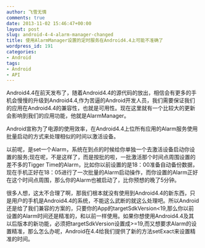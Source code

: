 ```yaml
---
author: 飞雪无情
comments: true
date: 2013-11-02 15:46:47+00:00
layout: post
slug: android-4-4-alarm-manager-changed
title: 使用AlarmManager设置的定时服务在Android4.4上可能不准确了
wordpress_id: 191
categories:
- Android
tags:
- Android
- API
---
```


Android4.4在前天发布了，随着Android4.4的源代码的放出，相信会有更多的手机会慢慢的升级到Android4.4,作为苦逼的Android开发人员，我们需要保证我们的应用在Android4.4的兼容性，也就是可用性。现在这里就有一个比较大的更新会影响到我们的应用功能，他就是AlarmManager。

Android宣称为了电源的使用效率，在Android4.4上位所有应用的Alarm服务使用批量启动的方式来处理相似的时间以激活设备。

以前呢，是set一个Alarm，系统在到点的时候给你单独一个去激活设备启动你设置的服务;现在呢，不是这样了，而是按批的啦，一批激活那个时间点周围设置的差不多的Tigger Time的Alarm，比如你以前设置的是18：00准备自动备份数据，现在手机正好在18：05进行了一次批量的Alarm启动操作，而你设置的Alarm正好在这个时间点周围，那么你的Alarm也被启动了，比你预想的晚了5分钟。

很多人想，这太不合理了啊，那我们根本就没有使用到Android4.4的新东西，只是用户的手机是Android4.4的系统，不能这么武断的就这么处理吧。所以Android还是给了我们兼容的方案的，只要你的App的targetSdkVersion<19,那么你以前设置的Alarm时间还是精准的，和以前一样使用。如果你想使用Android4.4及其以后版本的新功能，必须把targetSdkVersion设置成>=19,而又想要求Alarm的设置精准，那么怎么办呢，Android在4.4给我们提供了新的方法setExact来设置精准的时间。
